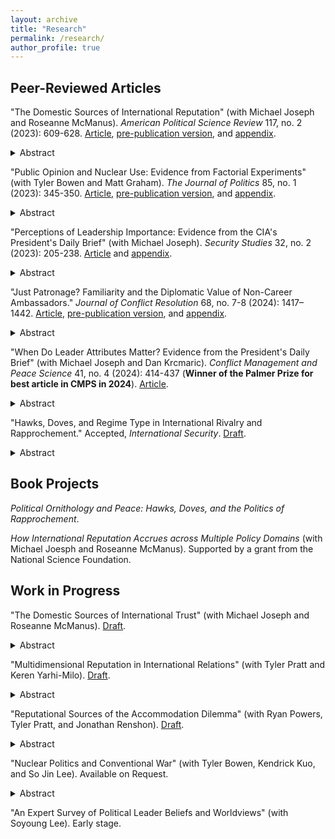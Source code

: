 ```yaml
---
layout: archive
title: "Research"
permalink: /research/
author_profile: true
---
```


Peer-Reviewed Articles
---

"The Domestic Sources of International Reputation" (with Michael Joseph and Roseanne McManus). <i>American Political Science Review</i> 117, no. 2 (2023): 609-628. <a href= "https://www.cambridge.org/core/journals/american-political-science-review/article/domestic-sources-of-international-reputation/9CF02D1518EA985D8E5E80A06EB2324F">Article</a>, <a href= "https://michaelgoldfien.github.io/files/GJM_Domestic_Reputation_Main_Doc.pdf">pre-publication version</a>, and <a href= "https://michaelgoldfien.github.io/files/GJM_Domestic_Reputation_Appendix.pdf">appendix</a>.

<details>
  <summary>Abstract</summary>

Existing research finds that leaders develop international reputations based on their past behavior on the international stage. We argue that leaders' domestic choices can also influence their international reputations, perhaps as much as their past foreign policy decisions do. Using formal theory and intuitive argumentation, we develop an overarching framework to predict how much any domestic choice will affect a leader's international reputation. We theorize that certain domestic choices can inform expectations about future international crisis behavior based on the extent to which (1) the costs at state are similar to those of an international crisis and (2) the domestic issue is salient relative to foreign policy. We use conjoint experiments and other evidence to show that many domestic choices have significant international reputational effects. There is some evidence that the reputational effect of certain domestic choices may equal that of fighting in a previous international crisis.
  
</details>  

"Public Opinion and Nuclear Use: Evidence from Factorial Experiments" (with Tyler Bowen and Matt Graham). <i>The Journal of Politics</i> 85, no. 1 (2023): 345-350. <a href= "https://www.journals.uchicago.edu/doi/10.1086/720329">Article</a>, <a href= "https://michaelgoldfien.github.io/files/BowenGoldfienGraham.pdf">pre-publication version</a>, and <a href= "https://michaelgoldfien.github.io/files/BowenGoldfienGraham_appendix.pdf">appendix</a>. 

<details>
  <summary>Abstract</summary>

  
Does the public oppose nuclear use? Survey experimental research varying either the advantages or disadvantages of nuclear use has produced a wide range of results. Yet no study has examined how the military advantages and strategic and moral disadvantages of nuclear weapons interact. We explore this interaction and uncover a pattern that unifies the literature's seemingly disparate results: the persuasive power of nuclear weapons' military advantages is conditional on their disadvantages. We demonstrate this by independently randomizing both the advantages and disadvantages of nuclear use in  (1) a 2x2 factorial version of an influential design and (2) a novel adaptation of conjoint experiments that focuses on the most plausible comparisons between nuclear and conventional strikes. Our results support a new explanation for why the public can appear rigidly opposed to nuclear strikes in some circumstances and highly permissive in others. 

</details>  

"Perceptions of Leadership Importance: Evidence from the CIA's President's Daily Brief" (with Michael Joseph). <i>Security Studies</i> 32, no. 2 (2023): 205-238. <a href= "https://www.tandfonline.com/doi/abs/10.1080/09636412.2023.2200203?journalCode=fsst20">Article</a> and <a href= "https://dataverse.harvard.edu/dataset.xhtml?persistentId=doi:10.7910/DVN/4RDWYR">appendix</a>.

<details>
  <summary>Abstract</summary>

Are leaders perceived as important actors during conflict, or are they discounted because of domestic institutions and international structure? We exploit the recently declassified CIA President's Daily Briefs to construct a cross-national, weekly measure of how intelligence analysts perceive a foreign leader's importance. We estimate perceptions of leader importance at crisis onset, escalation, war, and war termination in over 16,000 statistical models that overcome selection and endogeneity concerns common in existing studies of leadership and conflict. Leaders are not perceived to matter equally at every stage of conflict. They are seen to matter the most during crisis negotiations when conflicts can either deescalate to peace or escalate to war. But they are not perceived to matter during war. We find leaders of heavily constrained regimes are seen as no more important at any stage of the conflict process than they are in peacetime. But leaders of moderately constrained regimes are perceived to matter for crisis escalation.  Our findings suggest that even if leaders are perceived to matter for conflict on average, domestic institutions and structure plausibly constrain leaders more at some stages of the conflict process such that leaders are seen as less important at those stages. We contribute to the quantification of historical documents by illustrating how to combine data selection, historiography, measurement and statistical modeling to draw stronger inferences. 
  
</details> 

"Just Patronage? Familiarity and the Diplomatic Value of Non-Career Ambassadors." <i>Journal of Conflict Resolution</i> 68, no. 7-8 (2024): 1417–1442. <a href= "https://journals.sagepub.com/doi/abs/10.1177/00220027231198518">Article</a>, <a href= "https://michaelgoldfien.github.io/files/goldfien_ambassadors.pdf">pre-publication version</a>, and <a href= "https://michaelgoldfien.github.io/files/goldfien_ambassadors_appendix.pdf">appendix</a>. 

<details>
  <summary>Abstract</summary>

 Career diplomats have expertise. Why, then, do U.S. presidents appoint relative novices to key diplomatic posts? Conventional wisdom points to patronage. Yet this explanation overlooks the benefits of a diplomat's <i>familiarity</i> with political superiors. Inherent in delegated diplomacy is uncertainty over diplomats' ability to "deliver" on understandings reached at the negotiating table. Non-career diplomats often speak more credibly for political superiors, creating an incentive for foreign counterparts to engage in diplomacy. I theorize a tradeoff between familiarity and expertise to generate empirically testable prediction. Counterintuitively, I expect that presidents often sacrifice professional expertise to delegate important diplomatic assignments to relative amateurs, even accounting for the patronage value of the post. I find empirical support for the argument using a novel dataset on U.S. ambassadorial appointments from the Reagan through Trump administrations. 
  
</details> 

"When Do Leader Attributes Matter? Evidence from the President's Daily Brief" (with Michael Joseph and Dan Krcmaric). <i>Conflict Management and Peace Science</i> 41, no. 4 (2024): 414-437 (<b>Winner of the Palmer Prize for best article in CMPS in 2024</b>). <a href= "https://journals.sagepub.com/doi/abs/10.1177/07388942231196109">Article</a>. 

<details>
  <summary>Abstract</summary>

A wave of recent scholarship shows that the backgrounds of political leaders shape their behavior once in office. This paper shifts the literature in a new direction by investigating the conditions under which foreign observers think a leader's background is relevant. We argue that pre-tenure biographical attributes are most informative to outsiders during leadership transitions---unique periods where the new ruler does not yet have a track record---because a leader's background provides clues about how that leader might govern. But as time passes, foreign observers quickly discount the leader's biography and instead evaluate the leader's observable behavior. We test our theory by creating a systematic daily measure of attention to foreign leader backgrounds derived from the President's Daily Brief, a novel data source of 4,991 recently declassified reports from the Central Intelligence Agency to the American president.
  
</details> 

"Hawks, Doves, and Regime Type in International Rivalry and Rapprochement." Accepted, <i>International Security</i>. <a href= "https://michaelgoldfien.github.io/files/hawkdove_IS_V3.pdf">Draft</a>.

<details>
  <summary>Abstract</summary>
Existing scholarship emphasizes hawks' advantages in making peace but is squarely focused on democratic leaders, even though most prominent international rivalries feature at least one autocracy. I argue that regime type mediates the relationship between foreign policy orientation and peace: doves should be more successful peacemakers in autocracies than democracies. In low-accountability autocracies where domestic audiences struggle to punish leaders, the credibility problem doves face in selling peace at home becomes less salient relative to doves' motivation to cooperate internationally. I demonstrate that the predicted patterns holds in a large-N set of post-World War II cases. I conclude by examining two key cases of rapprochement that demonstrate the theorized mechanisms: the U.S.-Soviet and  Egypt-Israel rivalries. The theory explains why it could take a hawk like Nixon to go to Beijing, but a dove like Gorbachev to go to Washington.   
</details>  
  
Book Projects
---

<i>Political Ornithology and Peace: Hawks, Doves, and the Politics of Rapprochement</i>.

<i>How International Reputation Accrues across Multiple Policy Domains</i> (with Michael Joesph and Roseanne McManus). Supported by a grant from the National Science Foundation. 

Work in Progress
---

"The Domestic Sources of International Trust" (with Michael Joseph and Roseanne McManus). <a href= "https://michaelgoldfien.github.io/files/Domestic_Trust.pdf">Draft</a>. 
<details>
  <summary>Abstract</summary>
Enduring rivalries are an intractable problem in international relations. Existing research suggests that countries can build trust through costly international signals of reassurance, such as arms reductions. Unfortunately, rivals may be too fearful to make such moves when trust is already very low. We propose domestic choices as a solution to this problem. We claim that international partners can learn about a state’s likelihood of cooperating internationally by observing its domestic choices because there is some correlation between domestic and international preferences. Even more importantly, we argue that domestic choices can play a unique role in overcoming distrust because the outcome of domestic choices is less dependent on reciprocation by another state. This allows states to reveal their preferences through domestic choices without exposing themselves to the risk of exploitation. Thus, domestic choices can kick-start the trust building process even under conditions of low trust, such as enduring rivalry. We illustrate the logic of our argument with a formal model, which produces dramatically different predictions from both the classic trust-building literature and democratic peace theory. We test our argument in a case study of the end of the Cold War.    
</details> 

"Multidimensional Reputation in International Relations" (with Tyler Pratt and Keren Yarhi-Milo). <a href= "https://michaelgoldfien.github.io/files/spillovers.pdf">Draft</a>.
<details>
  <summary>Abstract</summary>
International politics is characterized by enduring uncertainty about the intentions of other actors.  Audiences scrutinize state behavior to infer a range of underlying traits, including the state’s tendency to stand firm in a crisis (resolve) and abide by international commitments (compliance).  Despite this, existing studies of international reputation tend to analyze specific traits in isolation. In this project, we explore how foreign policy choices affect multiple dimensions of an actor’s reputation.  We examine the relationship between two reputational attributes, resolve and compliance, that have been of primary interest to scholars of international security and international cooperation.  We develop a theoretical framework that explains when state behavior generates multiple, simultaneous reputational effects, as well as how these effects interact with each other.  We test the theory in a survey experiment examining the use of military force in the presence of international legal commitments that sanction or prohibit such behavior.    
</details> 

"Reputational Sources of the Accommodation Dilemma" (with Ryan Powers, Tyler Pratt, and Jonathan Renshon). <a href= "https://michaelgoldfien.github.io/files/accommodation.pdf">Draft</a>.
<details>
  <summary>Abstract</summary>
Recent years have been marked by a surge in non-cooperative behavior in world politics, but current theories of international cooperation do not adequately explain the incentives and motivations of states as they formulate responses to hostile behavior. We make two contributions. Conceptually, we argue that, while much work on international politics has demonstrated
that beliefs about “type” can facilitate and sustain cooperation, there is a dark side to reputation. Conditional on bad behavior—such as abrogating a treaty—reputation shapes the “accommodation dilemma” faced by states in two ways, first through actual damage to the violator’s reputation for cooperation and through observers’ concerns about their own reputation for toughness should they be seen to “go easy” on offending states. Empirically, we present data from descriptive surveys of IR scholars showing suggestive evidence of both of our posited reputational mechanisms and helping to rule out other potential explanations. We also field a pre-registered conjoint experiment which demonstrates that (1) past behavior has an outsized influence on the probability and cost of future cooperation (2) this is true for both aggrieved parties and observers, suggesting the importance of reputation broadly and (3) these costs potentially flow through the two reputational mechanisms posited in our theory. By design, our conjoint also allows us to benchmark our theory against numerous other potential explanations for cooperation and accommodation. 
</details> 

"Nuclear Politics and Conventional War" (with Tyler Bowen, Kendrick Kuo, and So Jin Lee). Available on Request. 
<details>
  <summary>Abstract</summary>
Prominent scholars and policy analysts fear that re-emerging great power nuclear rivalry will prove destabilizing to the international security environment, re-opening longstanding debates about the link between nuclear politics and conventional conflict. How does the nuclear balance affect preferences for conventional uses of force? We develop hypotheses drawing on the stability-instability paradox (SIP), which we then test with conjoint experiments focused on potential conflicts between the U.S. and China and the U.S. and North Korea. Fielding these surveys among among elite U.S. military officers and among the public, we vary strategic stability in each scenario and then measure support for U.S. military action. The project advances the survey experimental literature on nuclear politics by connecting it to attitudes toward conventional conflict, and it contributes to ongoing policy debates about the risks presented by the growth of China's nuclear arsenal and a ``tripolar" nuclear world.  
</details> 

"An Expert Survey of Political Leader Beliefs and Worldviews" (with Soyoung Lee). Early stage. 



